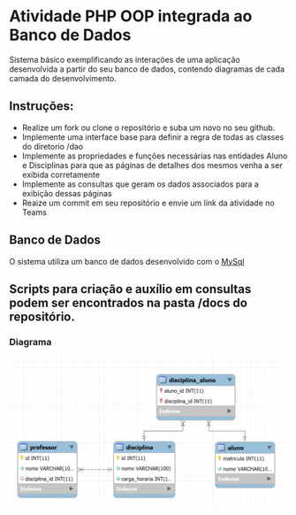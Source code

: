 # Atividade PHP OOP integrada ao Banco de Dados
Sistema básico exemplificando as interações de uma aplicação desenvolvida a partir do seu banco de dados, contendo diagramas de cada camada do desenvolvimento.

## Instruções:
- Realize um fork ou clone o repositório e suba um novo no seu github.
- Implemente uma interface base para definir a regra de todas as classes do diretorio /dao
- Implemente as propriedades e funções necessárias nas entidades Aluno e Disciplinas para que as páginas de detalhes dos mesmos venha a ser exibida corretamente
- Implemente as consultas que geram os dados associados para a exibição dessas páginas
- Reaize um commit em seu repositório e envie um link da atividade no Teams

## Banco de Dados
O sistema utiliza um banco de dados desenvolvido com o [MySql](https://www.mysql.com/)

## Scripts para criação e auxílio em consultas podem ser encontrados na pasta /docs do repositório.

### Diagrama
![image](/docs/image.png)
